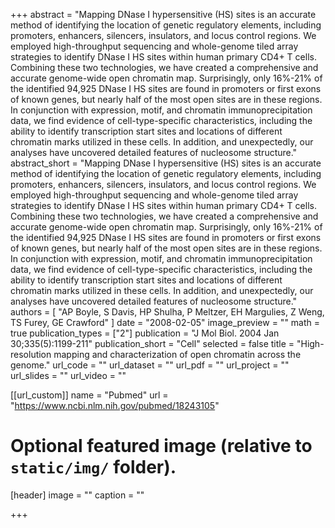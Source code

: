 +++
abstract = "Mapping DNase I hypersensitive (HS) sites is an accurate method of identifying the location of genetic regulatory elements, including promoters, enhancers, silencers, insulators, and locus control regions. We employed high-throughput sequencing and whole-genome tiled array strategies to identify DNase I HS sites within human primary CD4+ T cells. Combining these two technologies, we have created a comprehensive and accurate genome-wide open chromatin map. Surprisingly, only 16%-21% of the identified 94,925 DNase I HS sites are found in promoters or first exons of known genes, but nearly half of the most open sites are in these regions. In conjunction with expression, motif, and chromatin immunoprecipitation data, we find evidence of cell-type-specific characteristics, including the ability to identify transcription start sites and locations of different chromatin marks utilized in these cells. In addition, and unexpectedly, our analyses have uncovered detailed features of nucleosome structure."
abstract_short = "Mapping DNase I hypersensitive (HS) sites is an accurate method of identifying the location of genetic regulatory elements, including promoters, enhancers, silencers, insulators, and locus control regions. We employed high-throughput sequencing and whole-genome tiled array strategies to identify DNase I HS sites within human primary CD4+ T cells. Combining these two technologies, we have created a comprehensive and accurate genome-wide open chromatin map. Surprisingly, only 16%-21% of the identified 94,925 DNase I HS sites are found in promoters or first exons of known genes, but nearly half of the most open sites are in these regions. In conjunction with expression, motif, and chromatin immunoprecipitation data, we find evidence of cell-type-specific characteristics, including the ability to identify transcription start sites and locations of different chromatin marks utilized in these cells. In addition, and unexpectedly, our analyses have uncovered detailed features of nucleosome structure."
authors = [ "AP Boyle, S Davis, HP Shulha, P Meltzer, EH Margulies, Z Weng, TS Furey, GE Crawford"  ] 
date = "2008-02-05"
image_preview = ""
math = true
publication_types = ["2"] 
publication = "J Mol Biol. 2004 Jan 30;335(5):1199-211"
publication_short = "Cell"
selected = false
title = "High-resolution mapping and characterization of open chromatin across the genome."
url_code = ""
url_dataset = ""
url_pdf = ""
url_project = ""
url_slides = ""
url_video = ""

[[url_custom]]
name = "Pubmed"
url = "https://www.ncbi.nlm.nih.gov/pubmed/18243105"

# Optional featured image (relative to `static/img/` folder).
[header]
image = ""
caption = ""

+++


